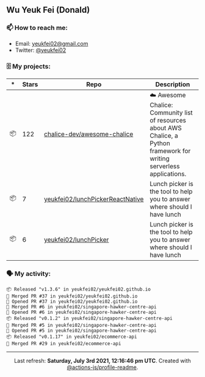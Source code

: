 ## Wu Yeuk Fei (Donald)

### 📫 How to reach me:

- Email: [yeukfei02@gmail.com](yeukfei02@gmail.com)
- Twitter: [@yeukfei02](https://twitter.com/yeukfei02)

### 🗄 My projects:

|*|Stars|Repo|Description|
|---|---|---|---|
| 📦 | 122 | [chalice-dev/awesome-chalice](https://github.com/chalice-dev/awesome-chalice) | ☁️ Awesome Chalice: Community list of resources about AWS Chalice, a Python framework for writing serverless applications. |
| 📦 | 7 | [yeukfei02/lunchPickerReactNative](https://github.com/yeukfei02/lunchPickerReactNative) | Lunch picker is the tool to help you to answer where should I have lunch |
| 📦 | 6 | [yeukfei02/lunchPicker](https://github.com/yeukfei02/lunchPicker) | Lunch picker is the tool to help you to answer where should I have lunch |

### 🗣 My activity:

```
📦 Released "v1.3.6" in yeukfei02/yeukfei02.github.io
🎉 Merged PR #37 in yeukfei02/yeukfei02.github.io
💪 Opened PR #37 in yeukfei02/yeukfei02.github.io
🎉 Merged PR #6 in yeukfei02/singapore-hawker-centre-api
💪 Opened PR #6 in yeukfei02/singapore-hawker-centre-api
📦 Released "v0.1.2" in yeukfei02/singapore-hawker-centre-api
🎉 Merged PR #5 in yeukfei02/singapore-hawker-centre-api
💪 Opened PR #5 in yeukfei02/singapore-hawker-centre-api
📦 Released "v0.1.17" in yeukfei02/ecommerce-api
🎉 Merged PR #29 in yeukfei02/ecommerce-api
```

---

<p align="center">Last refresh: <b>Saturday, July 3rd 2021, 12:16:46 pm UTC</b>. Created with <a href=https://github.com/marketplace/actions/profile-readme>@actions-js/profile-readme</a>.</p>
